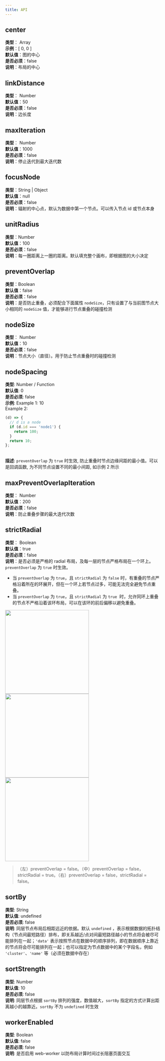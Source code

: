 ```yaml
---
title: API
---
```


## center

**类型**： Array<br />**示例**：[ 0, 0 ]<br />**默认值**：图的中心<br />**是否必须**：false<br />**说明**：布局的中心

## linkDistance

**类型**： Number<br />**默认值**：50<br />**是否必须**：false<br />**说明**：边长度

## maxIteration

**类型**： Number<br />**默认值**：1000<br />**是否必须**：false<br />**说明**：停止迭代到最大迭代数

## focusNode

**类型**：String | Object<br />**默认值**：null<br />**是否必须**：false<br />**说明**：辐射的中心点，默认为数据中第一个节点。可以传入节点 id 或节点本身

## unitRadius

**类型**：Number<br />**默认值**：100<br />**是否必须**：false<br />**说明**：每一圈距离上一圈的距离。默认填充整个画布，即根据图的大小决定

## preventOverlap

**类型**：Boolean<br />**默认值**：false<br />**是否必须**：false<br />**说明**：是否防止重叠，必须配合下面属性 `nodeSize`，只有设置了与当前图节点大小相同的 `nodeSize` 值，才能够进行节点重叠的碰撞检测

## nodeSize

**类型**： Number<br />**默认值**：10<br />**是否必须**：false<br />**说明**：节点大小（直径）。用于防止节点重叠时的碰撞检测

## nodeSpacing

**类型**: Number / Function<br />**默认值**: 0<br />**是否必须**: false <br />**示例**: Example 1: 10 <br />Example 2:

```javascript
(d) => {
  // d is a node
  if (d.id === 'node1') {
    return 100;
  }
  return 10;
};
```

<br />**描述**: `preventOverlap` 为 `true` 时生效, 防止重叠时节点边缘间距的最小值。可以是回调函数, 为不同节点设置不同的最小间距, 如示例 2 所示

## maxPreventOverlapIteration

**类型**： Number<br />**默认值**：200<br />**是否必须**：false<br />**说明**：防止重叠步骤的最大迭代次数

## strictRadial

**类型**： Boolean<br />**默认值**：true<br />**是否必须**：false<br />**说明**：是否必须是严格的 radial 布局，及每一层的节点严格布局在一个环上。`preventOverlap` 为 `true` 时生效。

- 当 `preventOverlap` 为 `true`，且 `strictRadial` 为 `false` 时，有重叠的节点严格沿着所在的环展开，但在一个环上若节点过多，可能无法完全避免节点重叠。
- 当 `preventOverlap` 为 `true`，且 `strictRadial` 为 `true`  时，允许同环上重叠的节点不严格沿着该环布局，可以在该环的前后偏移以避免重叠。

<img src='https://gw.alipayobjects.com/mdn/rms_f8c6a0/afts/img/A*cJqbRqm0h2UAAAAAAAAAAABkARQnAQ' width=270 />
<img src='https://gw.alipayobjects.com/mdn/rms_f8c6a0/afts/img/A*PFRIRosyX7kAAAAAAAAAAABkARQnAQ' width=270 />
<img src='https://gw.alipayobjects.com/mdn/rms_f8c6a0/afts/img/A*DPQFSqCXaIAAAAAAAAAAAABkARQnAQ' width=270 />

> （左）preventOverlap = false。（中）preventOverlap = false，strictRadial = true。（右）preventOverlap = false，strictRadial = false。

## sortBy

**类型**: String<br />**默认值**: undefined<br />**是否必须**: false<br />**说明**: 同层节点布局后相距远近的依据。默认 `undefined` ，表示根据数据的拓扑结构（节点间最短路径）排布，即关系越近/点对间最短路径越小的节点将会被尽可能排列在一起；`'data'` 表示按照节点在数据中的顺序排列，即在数据顺序上靠近的节点将会尽可能排列在一起；也可以指定为节点数据中的某个字段名，例如 `'cluster'`、`'name'` 等（必须在数据中存在）

## sortStrength

**类型**: Number<br />**默认值**: 10<br />**是否必须**: false<br />**说明**: 同层节点根据 `sortBy` 排列的强度，数值越大，`sortBy` 指定的方式计算出距离越小的越靠近。`sortBy` 不为 `undefined` 时生效

## workerEnabled

**类型**: Boolean<br />**默认值**: false<br />**是否必须**: false<br />**说明**: 是否启用 web-worker 以防布局计算时间过长阻塞页面交互
